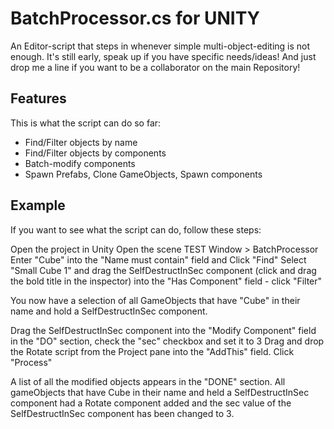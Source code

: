 BatchProcessor.cs for UNITY
=============

An Editor-script that steps in whenever simple multi-object-editing is not enough. It's still early, speak up if you have specific needs/ideas!
And just drop me a line if you want to be a collaborator on the main Repository!


Features
-------

This is what the script can do so far:

* Find/Filter objects by name
* Find/Filter objects by components
* Batch-modify components
* Spawn Prefabs, Clone GameObjects, Spawn components


Example
-------

If you want to see what the script can do, follow these steps:

Open the project in Unity
Open the scene TEST
Window > BatchProcessor
Enter "Cube" into the "Name must contain" field and Click "Find"
Select "Small Cube 1" and drag the SelfDestructInSec component (click and drag the bold title in the inspector) into the "Has Component" field - click "Filter"

You now have a selection of all GameObjects that have "Cube" in their name and hold a SelfDestructInSec component.

Drag the SelfDestructInSec component into the "Modify Component" field in the "DO" section, check the "sec" checkbox and set it to 3
Drag and drop the Rotate script from the Project pane into the "AddThis" field.
Click "Process"

A list of all the modified objects appears in the "DONE" section. All gameObjects that have Cube in their name and held a SelfDestructInSec component had a Rotate component added and the sec value of the SelfDestructInSec component has been changed to 3.

